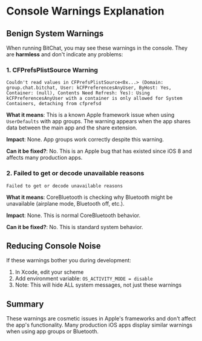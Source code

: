 # Console Warnings Explanation

## Benign System Warnings

When running BitChat, you may see these warnings in the console. They are **harmless** and don't indicate any problems:

### 1. CFPrefsPlistSource Warning

```
Couldn't read values in CFPrefsPlistSource<0x...> (Domain: group.chat.bitchat, User: kCFPreferencesAnyUser, ByHost: Yes, Container: (null), Contents Need Refresh: Yes): Using kCFPreferencesAnyUser with a container is only allowed for System Containers, detaching from cfprefsd
```

**What it means**: This is a known Apple framework issue when using `UserDefaults` with app groups. The warning appears when the app shares data between the main app and the share extension.

**Impact**: None. App groups work correctly despite this warning.

**Can it be fixed?**: No. This is an Apple bug that has existed since iOS 8 and affects many production apps.

### 2. Failed to get or decode unavailable reasons

```
Failed to get or decode unavailable reasons
```

**What it means**: CoreBluetooth is checking why Bluetooth might be unavailable (airplane mode, Bluetooth off, etc.).

**Impact**: None. This is normal CoreBluetooth behavior.

**Can it be fixed?**: No. This is standard system behavior.

## Reducing Console Noise

If these warnings bother you during development:

1. In Xcode, edit your scheme
2. Add environment variable: `OS_ACTIVITY_MODE = disable`
3. Note: This will hide ALL system messages, not just these warnings

## Summary

These warnings are cosmetic issues in Apple's frameworks and don't affect the app's functionality. Many production iOS apps display similar warnings when using app groups or Bluetooth.